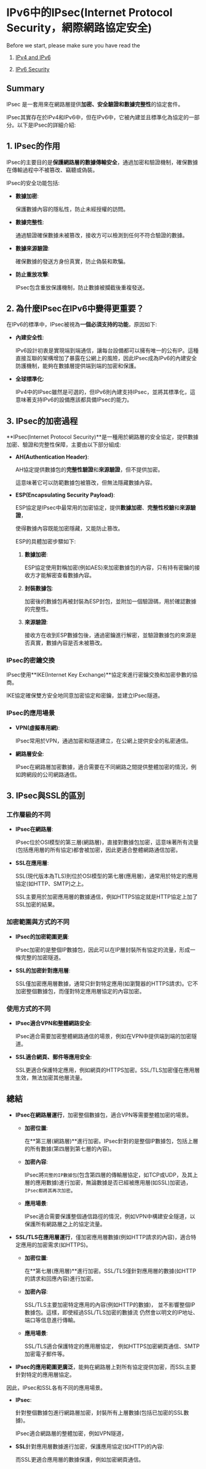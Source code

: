 # IPv6中的**IPsec**(Internet Protocol Security，網際網路協定安全)

Before we start, please make sure you have read the

1. [IPv4 and IPv6](./ipv4-and-ipv6.md)

2. [IPv6 Security](./ipv6-security.md)

## Summary

IPsec 是一套用來在網路層提供**加密、安全驗證和數據完整性**的協定套件。

IPsec其實存在於IPv4和IPv6中，但在IPv6中，它被內建並且標準化為協定的一部分。以下是IPsec的詳細介紹:

## 1. IPsec的作用

IPsec的主要目的是**保護網路層的數據傳輸安全**，通過加密和驗證機制，確保數據在傳輸過程中不被篡改、竊聽或偽裝。

IPsec的安全功能包括:

- **數據加密**:

  保護數據內容的隱私性，防止未經授權的訪問。

- **數據完整性**:

  通過驗證確保數據未被篡改，接收方可以檢測到任何不符合驗證的數據。

- **數據來源驗證**:

  確保數據的發送方身份真實，防止偽裝和欺騙。

- **防止重放攻擊**:

  IPsec包含重放保護機制，防止數據被攔截後重複發送。

## 2. 為什麼IPsec在IPv6中變得更重要？

在IPv6的標準中，IPsec被視為**一個必須支持的功能**，原因如下:

- **內建安全性**:

  IPv6設計初衷是實現端到端通信，讓每台設備都可以擁有唯一的公有IP。這種直接互聯的架構增加了暴露在公網上的風險，因此IPsec成為IPv6的內建安全防護機制，能夠在數據層提供端到端的加密和保護。

- **全球標準化**:

  IPv4中的IPsec雖然是可選的，但IPv6則內建支持IPsec，並將其標準化，這意味著支持IPv6的設備應該都具備IPsec的能力。

## 3. IPsec的加密過程

**IPsec(Internet Protocol Security)**是一種用於網路層的安全協定，提供數據加密、驗證和完整性保障，主要由以下部分組成:

- **AH(Authentication Header)**:

  AH協定提供數據包的**完整性驗證**和**來源驗證**，但不提供加密。

  這意味著它可以防範數據包被篡改，但無法隱藏數據內容。

- **ESP(Encapsulating Security Payload)**:

  ESP協定是IPsec中最常用的加密協定，提供**數據加密**、**完整性校驗**和**來源驗證**，

  使得數據內容既能加密隱藏，又能防止篡改。

  ESP的具體加密步驟如下:

  1. **數據加密**:

     ESP協定使用對稱加密(例如AES)來加密數據包的內容，只有持有密鑰的接收方才能解密查看數據內容。

  2. **封裝數據包**:

     加密後的數據包再被封裝為ESP封包，並附加一個驗證碼，用於確認數據的完整性。

  3. **來源驗證**:

     接收方在收到ESP數據包後，通過密鑰進行解密，並驗證數據包的來源是否真實，數據內容是否未被篡改。

### IPsec的密鑰交換

IPsec使用**IKE(Internet Key Exchange)**協定來進行密鑰交換和加密參數的協商。

IKE協定確保雙方安全地同意加密協定和密鑰，並建立IPsec隧道。

### IPsec的應用場景

- **VPN(虛擬專用網)**:

  IPsec常用於VPN，通過加密和隧道建立，在公網上提供安全的私密通信。

- **網路層安全**:

  IPsec在網路層加密數據，適合需要在不同網路之間提供整體加密的情況，例如跨網段的公司網路通信。

## 3. IPsec與SSL的區別

### 工作層級的不同

- **IPsec在網路層**:

  IPsec位於OSI模型的第三層(網路層)，直接對數據包加密，這意味著所有流量(包括應用層的所有協定)都會被加密，因此更適合整體網路通信加密。

- **SSL在應用層**:

  SSL(現代版本為TLS)則位於OSI模型的第七層(應用層)，通常用於特定的應用協定(如HTTP、SMTP)之上。

  SSL主要用於加密應用層的數據通信，例如HTTPS協定就是HTTP協定上加了SSL加密的結果。

### 加密範圍與方式的不同

- **IPsec的加密範圍更廣**:

  IPsec加密的是整個IP數據包，因此可以在IP層封裝所有協定的流量，形成一條完整的加密隧道。

- **SSL的加密針對應用層**:

  SSL僅加密應用層數據，通常只針對特定應用(如瀏覽器的HTTPS請求)。它不加密整個數據包，而僅對特定應用層協定的內容加密。

### 使用方式的不同

- **IPsec適合VPN和整體網路安全**:

  IPsec適合需要加密整體網路通信的場景，例如在VPN中提供端到端的加密隧道。

- **SSL適合網頁、郵件等應用安全**:

  SSL更適合保護特定應用，例如網頁的HTTPS加密。SSL/TLS加密僅在應用層生效，無法加密其他層流量。

## 總結

- **IPsec在網路層運行**，加密整個數據包，適合VPN等需要整體加密的場景。

  - **加密位置**:

    在**第三層(網路層)**進行加密。IPsec針對的是整個IP數據包，包括上層的所有數據(第四層到第七層的內容)。

  - **加密內容**:

    IPsec將`完整的IP數據包`(包含第四層的傳輸層協定，如TCP或UDP，及其上層的應用數據)進行加密，無論數據是否已經被應用層(如SSL)加密過，`IPsec都將其再次加密`。

  - **應用場景**:

    IPsec適合需要保護整個通信路徑的情況，例如VPN中構建安全隧道，以保護所有網路層之上的協定流量。

- **SSL/TLS在應用層運行**，僅加密應用層數據(例如HTTP請求的內容)，適合特定應用的加密需求(如HTTPS)。

  - **加密位置**:

    在**第七層(應用層)**進行加密。SSL/TLS僅針對應用層的數據(如HTTP的請求和回應內容)進行加密。

  - **加密內容**:

    SSL/TLS主要加密特定應用的內容(例如HTTP的數據)，
    並不影響整個IP數據包。這樣，即使經過SSL/TLS加密的數據流
    仍然會以明文的IP地址、端口等信息進行傳輸。

  - **應用場景**:

    SSL/TLS適合保護特定的應用層協定，
    例如HTTPS加密網頁通信、SMTP加密電子郵件等。

- **IPsec的應用範圍更廣泛**，能夠在網路層上對所有協定提供加密，而SSL主要針對特定的應用層協定。

因此，IPsec和SSL各有不同的應用場景。

- **IPsec**:

  針對整個數據包進行網路層加密，封裝所有上層數據(包括已加密的SSL數據)。

  IPsec適合網路層的整體加密，例如VPN隧道，

- **SSL**針對應用層數據進行加密，保護應用協定(如HTTP)的內容:

  而SSL更適合應用層的數據保護，例如加密網頁通信。
